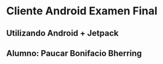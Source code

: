 # Cliente Android Examen Final 
## Utilizando Android + Jetpack
## Alumno: Paucar Bonifacio Bherring

